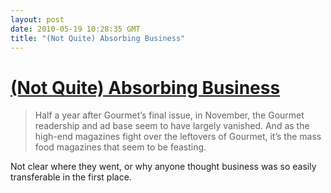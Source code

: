 ```yaml
---
layout: post
date: 2010-05-19 10:28:35 GMT
title: "(Not Quite) Absorbing Business"
---
```

# [(Not Quite) Absorbing Business](http://www.nytimes.com/2010/05/17/business/media/17food.html)

> Half a year after Gourmet’s final issue, in November, the Gourmet readership and ad base seem to have largely vanished. And as the high-end magazines fight over the leftovers of Gourmet, it’s the mass food magazines that seem to be feasting. 

Not clear where they went, or why anyone thought business was so easily transferable in the first place.